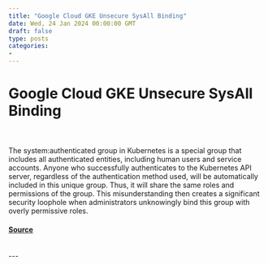 ```yaml
---
title: "Google Cloud GKE Unsecure SysAll Binding"
date: Wed, 24 Jan 2024 00:00:00 GMT
draft: false
type: posts
categories: 
- 
---
```

# Google Cloud GKE Unsecure SysAll Binding

<br/>

<br/>
The system:authenticated group in Kubernetes is a special group that includes all authenticated entities, including human users and service accounts. Anyone who successfully authenticates to the Kubernetes API server, regardless of the authentication method used, will be automatically included in this unique group. Thus, it will share the same roles and permissions of the group. This misunderstanding then creates a significant security loophole when administrators unknowingly bind this group with overly permissive roles.

#### [Source](https://www.cloudvulndb.org/gcp-gke-sys-all)

<br/>
---
